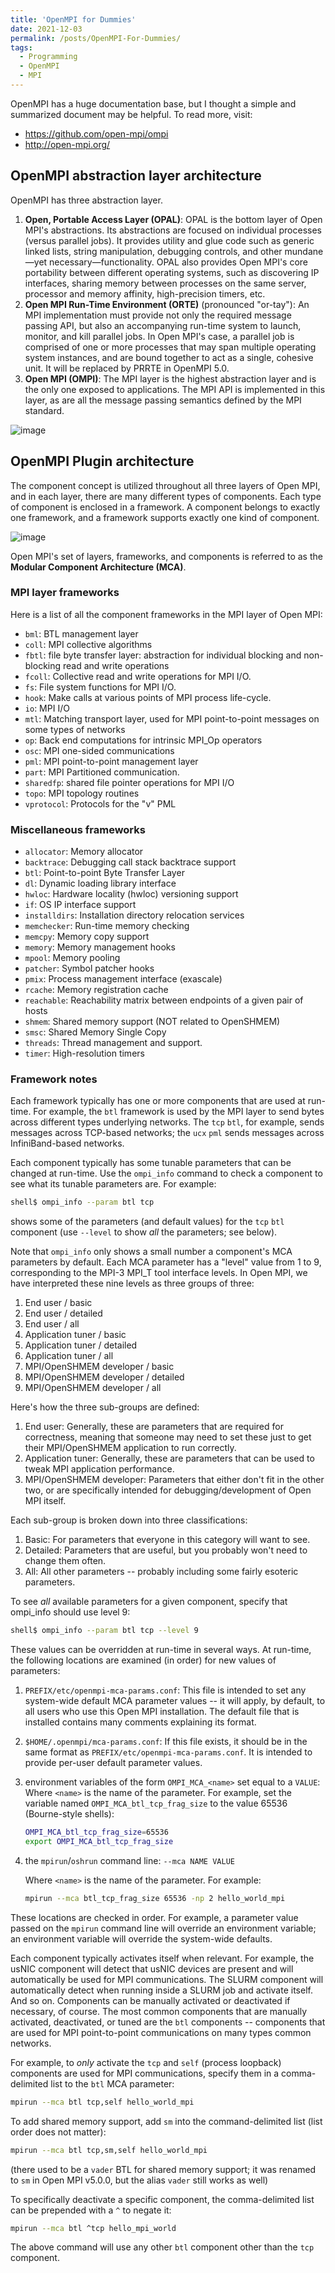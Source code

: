 ```yaml
---
title: 'OpenMPI for Dummies'
date: 2021-12-03
permalink: /posts/OpenMPI-For-Dummies/
tags:
  - Programming
  - OpenMPI
  - MPI
---
```


OpenMPI has a huge documentation base, but I thought a simple and summarized document may be helpful. To read more, visit:

- https://github.com/open-mpi/ompi
- http://open-mpi.org/

## OpenMPI abstraction layer architecture

OpenMPI has three abstraction layer.

1. **Open, Portable Access Layer (OPAL)**: OPAL is the bottom layer of Open MPI's abstractions. Its abstractions are focused on individual processes (versus parallel jobs). It provides utility and glue code such as generic linked lists, string manipulation, debugging controls, and other mundane—yet necessary—functionality. OPAL also provides Open MPI's core portability between different operating systems, such as discovering IP interfaces, sharing memory between processes on the same server, processor and memory affinity, high-precision timers, etc.
2. **Open MPI Run-Time Environment (ORTE)** (pronounced "or-tay"): An MPI implementation must provide not only the required message passing API, but also an accompanying run-time system to launch, monitor, and kill parallel jobs. In Open MPI's case, a parallel job is comprised of one or more processes that may span multiple operating system instances, and are bound together to act as a single, cohesive unit. It will be replaced by PRRTE in OpenMPI 5.0.
3. **Open MPI (OMPI)**: The MPI layer is the highest abstraction layer and is the only one exposed to applications. The MPI API is implemented in this layer, as are all the message passing semantics defined by the MPI standard.

![image](https://user-images.githubusercontent.com/10928452/144649248-c796fe0b-a4ee-459b-bb70-b778610f064d.png)

## OpenMPI Plugin architecture

The component concept is utilized throughout all three layers of Open MPI, and in each layer, there are many different types of components. Each type of component is enclosed in a framework. A component belongs to exactly one framework, and a framework supports exactly one kind of component.

![image](https://user-images.githubusercontent.com/10928452/144649443-4ae0c0c6-4b9c-410c-8c82-06ae438266bd.png)

Open MPI's set of layers, frameworks, and components is referred to as the **Modular Component Architecture (MCA)**.

### MPI layer frameworks

Here is a list of all the component frameworks in the MPI layer of
Open MPI:

- `bml`: BTL management layer
- `coll`: MPI collective algorithms
- `fbtl`: file byte transfer layer: abstraction for individual blocking and non-blocking read and write operations
- `fcoll`: Collective read and write operations for MPI I/O.
- `fs`: File system functions for MPI I/O.
- `hook`: Make calls at various points of MPI process life-cycle.
- `io`: MPI I/O
- `mtl`: Matching transport layer, used for MPI point-to-point messages on some types of networks
- `op`: Back end computations for intrinsic MPI_Op operators
- `osc`: MPI one-sided communications
- `pml`: MPI point-to-point management layer
- `part`: MPI Partitioned communication.
- `sharedfp`: shared file pointer operations for MPI I/O
- `topo`: MPI topology routines
- `vprotocol`: Protocols for the "v" PML

### Miscellaneous frameworks

- `allocator`: Memory allocator
- `backtrace`: Debugging call stack backtrace support
- `btl`: Point-to-point Byte Transfer Layer
- `dl`: Dynamic loading library interface
- `hwloc`: Hardware locality (hwloc) versioning support
- `if`: OS IP interface support
- `installdirs`: Installation directory relocation services
- `memchecker`: Run-time memory checking
- `memcpy`: Memory copy support
- `memory`: Memory management hooks
- `mpool`: Memory pooling
- `patcher`: Symbol patcher hooks
- `pmix`: Process management interface (exascale)
- `rcache`: Memory registration cache
- `reachable`: Reachability matrix between endpoints of a given pair of hosts
- `shmem`: Shared memory support (NOT related to OpenSHMEM)
- `smsc`: Shared Memory Single Copy
- `threads`: Thread management and support.
- `timer`: High-resolution timers

### Framework notes

Each framework typically has one or more components that are used at run-time.  For example, the `btl` framework is used by the MPI layer to send bytes across different types underlying networks.  The `tcp` `btl`, for example, sends messages across TCP-based networks; the `ucx` `pml` sends messages across InfiniBand-based networks.

Each component typically has some tunable parameters that can be changed at run-time.  Use the `ompi_info` command to check a component to see what its tunable parameters are.  For example:

```bash
shell$ ompi_info --param btl tcp
```

shows some of the parameters (and default values) for the `tcp` `btl` component (use `--level` to show *all* the parameters; see below).

Note that `ompi_info` only shows a small number a component's MCA parameters by default.  Each MCA parameter has a "level" value from 1 to 9, corresponding to the MPI-3 MPI_T tool interface levels.  In Open MPI, we have interpreted these nine levels as three groups of three:

1. End user / basic
2. End user / detailed
3. End user / all
4. Application tuner / basic
5. Application tuner / detailed
6. Application tuner / all
7. MPI/OpenSHMEM developer / basic
8. MPI/OpenSHMEM developer / detailed
9. MPI/OpenSHMEM developer / all

Here's how the three sub-groups are defined:

1. End user: Generally, these are parameters that are required for correctness, meaning that someone may need to set these just to get their MPI/OpenSHMEM application to run correctly.
2. Application tuner: Generally, these are parameters that can be used to tweak MPI application performance.
3. MPI/OpenSHMEM developer: Parameters that either don't fit in the other two, or are specifically intended for debugging/development of Open MPI itself.

Each sub-group is broken down into three classifications:

1. Basic: For parameters that everyone in this category will want to see.
2. Detailed: Parameters that are useful, but you probably won't need to change them often.
3. All: All other parameters -- probably including some fairly esoteric parameters.

To see *all* available parameters for a given component, specify that
ompi_info should use level 9:

```bash
shell$ ompi_info --param btl tcp --level 9
```

These values can be overridden at run-time in several ways. At run-time, the following locations are examined (in order) for new values of parameters:

1. `PREFIX/etc/openmpi-mca-params.conf`:
   This file is intended to set any system-wide default MCA parameter values -- it will apply, by default, to all users who use this Open
   MPI installation.  The default file that is installed contains many comments explaining its format.

2. `$HOME/.openmpi/mca-params.conf`:
   If this file exists, it should be in the same format as `PREFIX/etc/openmpi-mca-params.conf`.  It is intended to provide per-user default parameter values.

3. environment variables of the form `OMPI_MCA_<name>` set equal to a `VALUE`:
   Where `<name>` is the name of the parameter.  For example, set the variable named `OMPI_MCA_btl_tcp_frag_size` to the value 65536 (Bourne-style shells):

   ```bash
   OMPI_MCA_btl_tcp_frag_size=65536
   export OMPI_MCA_btl_tcp_frag_size
   ```

4. the `mpirun`/`oshrun` command line: `--mca NAME VALUE`

   Where `<name>` is the name of the parameter.  For example:

   ```bash
   mpirun --mca btl_tcp_frag_size 65536 -np 2 hello_world_mpi
   ```

These locations are checked in order.  For example, a parameter value passed on the `mpirun` command line will override an environment variable; an environment variable will override the system-wide defaults.

Each component typically activates itself when relevant.  For example, the usNIC component will detect that usNIC devices are present and will automatically be used for MPI communications.  The SLURM component will automatically detect when running inside a SLURM job and activate itself.  And so on. Components can be manually activated or deactivated if necessary, of course.  The most common components that are manually activated, deactivated, or tuned are the `btl` components -- components that are used for MPI point-to-point communications on many types common networks.

For example, to *only* activate the `tcp` and `self` (process loopback) components are used for MPI communications, specify them in a comma-delimited list to the `btl` MCA parameter:

```bash
mpirun --mca btl tcp,self hello_world_mpi
```

To add shared memory support, add `sm` into the command-delimited list (list order does not matter):

```bash
mpirun --mca btl tcp,sm,self hello_world_mpi
```

(there used to be a `vader` BTL for shared memory support; it was renamed to `sm` in Open MPI v5.0.0, but the alias `vader` still works as well)

To specifically deactivate a specific component, the comma-delimited list can be prepended with a `^` to negate it:

```bash
mpirun --mca btl ^tcp hello_mpi_world
```

The above command will use any other `btl` component other than the `tcp` component.
